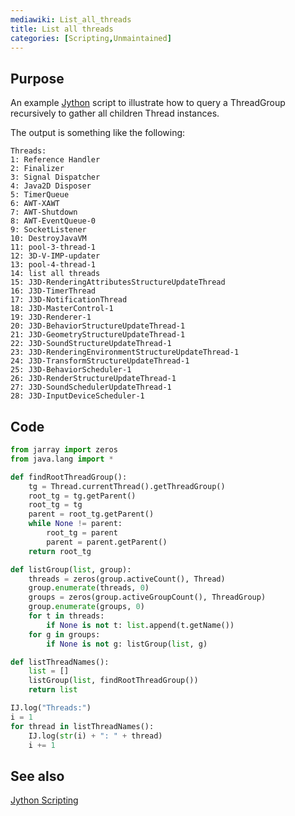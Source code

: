 ```yaml
---
mediawiki: List_all_threads
title: List all threads
categories: [Scripting,Unmaintained]
---
```


## Purpose

An example [Jython](/scripting/jython) script to illustrate how to query a ThreadGroup recursively to gather all children Thread instances.

The output is something like the following:

```
Threads:
1: Reference Handler
2: Finalizer
3: Signal Dispatcher
4: Java2D Disposer
5: TimerQueue
6: AWT-XAWT
7: AWT-Shutdown
8: AWT-EventQueue-0
9: SocketListener
10: DestroyJavaVM
11: pool-3-thread-1
12: 3D-V-IMP-updater
13: pool-4-thread-1
14: list all threads
15: J3D-RenderingAttributesStructureUpdateThread
16: J3D-TimerThread
17: J3D-NotificationThread
18: J3D-MasterControl-1
19: J3D-Renderer-1
20: J3D-BehaviorStructureUpdateThread-1
21: J3D-GeometryStructureUpdateThread-1
22: J3D-SoundStructureUpdateThread-1
23: J3D-RenderingEnvironmentStructureUpdateThread-1
24: J3D-TransformStructureUpdateThread-1
25: J3D-BehaviorScheduler-1
26: J3D-RenderStructureUpdateThread-1
27: J3D-SoundSchedulerUpdateThread-1
28: J3D-InputDeviceScheduler-1
```

## Code

```python
from jarray import zeros
from java.lang import *

def findRootThreadGroup():
    tg = Thread.currentThread().getThreadGroup()
    root_tg = tg.getParent()
    root_tg = tg
    parent = root_tg.getParent()
    while None != parent:
        root_tg = parent
        parent = parent.getParent()
    return root_tg

def listGroup(list, group):
    threads = zeros(group.activeCount(), Thread)
    group.enumerate(threads, 0)
    groups = zeros(group.activeGroupCount(), ThreadGroup)
    group.enumerate(groups, 0)
    for t in threads:
        if None is not t: list.append(t.getName())
    for g in groups:
        if None is not g: listGroup(list, g)

def listThreadNames():
    list = []
    listGroup(list, findRootThreadGroup())
    return list

IJ.log("Threads:")
i = 1
for thread in listThreadNames():
    IJ.log(str(i) + ": " + thread)
    i += 1
```
## See also

[Jython Scripting](/scripting/jython)

  
